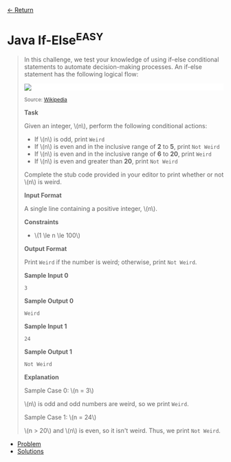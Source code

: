 [&larr; Return](https://hanggrian.github.io/grind-hackerrank/)

# Java If-Else<sup>EASY</sup>

> In this challenge, we test your knowledge of using if-else conditional
  statements to automate decision-making processes. An if-else statement has the
  following logical flow:
>
> <div style="background: white;">
>   <img src="https://s3.amazonaws.com/hr-challenge-images/13689/1446563087-4ec019a919-332px-If-Then-Else-diagram.svg.png"/>
> </div>
>
> <small>Source: [Wikipedia](https://en.wikipedia.org/wiki/Conditional_%28computer_programming%29)</small>
>
> **Task**
>
> Given an integer, \\(n\\), perform the following conditional actions:
>
> - If \\(n\\) is odd, print `Weird`
> - If \\(n\\) is even and in the inclusive range of **2** to **5**, print
    `Not Weird`
> - If \\(n\\) is even and in the inclusive range of **6** to **20**, print
    `Weird`
> - If \\(n\\) is even and greater than **20**, print `Not Weird`
>
> Complete the stub code provided in your editor to print whether or not \\(n\\)
  is weird.
>
> **Input Format**
>
> A single line containing a positive integer, \\(n\\).
>
> **Constraints**
>
> - \\(1 \le n \le 100\\)
>
> **Output Format**
>
> Print `Weird` if the number is weird; otherwise, print `Not Weird`.
>
> **Sample Input 0**
>
> ```
> 3
> ```
>
> **Sample Output 0**
>
> ```
> Weird
> ```
>
> **Sample Input 1**
>
> ```
> 24
> ```
>
> **Sample Output 1**
>
> ```
> Not Weird
> ```
>
> **Explanation**
>
> Sample Case 0: \\(n = 3\\)
>
> \\(n\\) is odd and odd numbers are weird, so we print `Weird`.
>
> Sample Case 1: \\(n = 24\\)
>
> \\(n > 20\\) and \\(n\\) is even, so it isn't weird. Thus, we print
  `Not Weird`.

- [Problem](https://www.hackerrank.com/challenges/java-if-else/)
- [Solutions](https://github.com/hanggrian/grind-hackerrank/blob/main/java/src/main/java/JavaIfElse.java)
